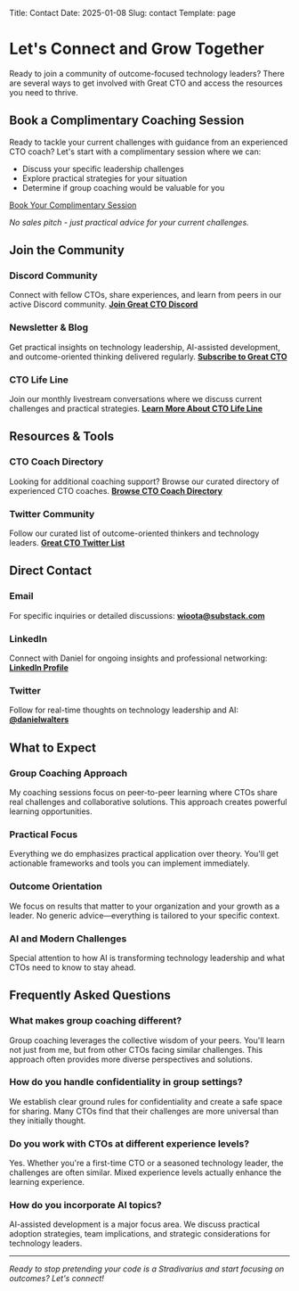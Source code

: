 Title: Contact
Date: 2025-01-08
Slug: contact
Template: page

# Let's Connect and Grow Together

Ready to join a community of outcome-focused technology leaders? There are several ways to get involved with Great CTO and access the resources you need to thrive.

## Book a Complimentary Coaching Session

Ready to tackle your current challenges with guidance from an experienced CTO coach? Let's start with a complimentary session where we can:

- Discuss your specific leadership challenges
- Explore practical strategies for your situation
- Determine if group coaching would be valuable for you

<div class="text-center my-5">
<a href="https://us3.list-manage.com/contact-form?u=6c3eacb6a6ba6d13bb72e9222&form_id=95a66b34b2b8b7a7bf9b6b0d91e3bf91" class="btn btn-primary btn-lg">Book Your Complimentary Session</a>
</div>

*No sales pitch - just practical advice for your current challenges.*

## Join the Community

### Discord Community
Connect with fellow CTOs, share experiences, and learn from peers in our active Discord community.
**[Join Great CTO Discord](https://discord.gg/greatcto)**

### Newsletter & Blog
Get practical insights on technology leadership, AI-assisted development, and outcome-oriented thinking delivered regularly.
**[Subscribe to Great CTO](https://greatcto.me)**

### CTO Life Line
Join our monthly livestream conversations where we discuss current challenges and practical strategies.
**[Learn More About CTO Life Line](https://greatcto.me/cto-life-line)**

## Resources & Tools

### CTO Coach Directory
Looking for additional coaching support? Browse our curated directory of experienced CTO coaches.
**[Browse CTO Coach Directory](https://greatcto.me/cto-coach-directory)**

### Twitter Community
Follow our curated list of outcome-oriented thinkers and technology leaders.
**[Great CTO Twitter List](https://twitter.com/i/lists/1234567890)**

## Direct Contact

### Email
For specific inquiries or detailed discussions:
**[wioota@substack.com](mailto:wioota@substack.com)**

### LinkedIn
Connect with Daniel for ongoing insights and professional networking:
**[LinkedIn Profile](https://linkedin.com/in/danielwalters)**

### Twitter
Follow for real-time thoughts on technology leadership and AI:
**[@danielwalters](https://twitter.com/danielwalters)**

## What to Expect

### Group Coaching Approach
My coaching sessions focus on peer-to-peer learning where CTOs share real challenges and collaborative solutions. This approach creates powerful learning opportunities.

### Practical Focus
Everything we do emphasizes practical application over theory. You'll get actionable frameworks and tools you can implement immediately.

### Outcome Orientation
We focus on results that matter to your organization and your growth as a leader. No generic advice—everything is tailored to your specific context.

### AI and Modern Challenges
Special attention to how AI is transforming technology leadership and what CTOs need to know to stay ahead.

## Frequently Asked Questions

### What makes group coaching different?
Group coaching leverages the collective wisdom of your peers. You'll learn not just from me, but from other CTOs facing similar challenges. This approach often provides more diverse perspectives and solutions.

### How do you handle confidentiality in group settings?
We establish clear ground rules for confidentiality and create a safe space for sharing. Many CTOs find that their challenges are more universal than they initially thought.

### Do you work with CTOs at different experience levels?
Yes. Whether you're a first-time CTO or a seasoned technology leader, the challenges are often similar. Mixed experience levels actually enhance the learning experience.

### How do you incorporate AI topics?
AI-assisted development is a major focus area. We discuss practical adoption strategies, team implications, and strategic considerations for technology leaders.

---

*Ready to stop pretending your code is a Stradivarius and start focusing on outcomes? Let's connect!*
